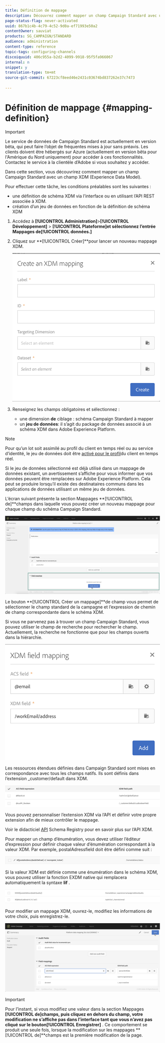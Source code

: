 ```yaml
---
title: Définition de mappage
description: Découvrez comment mapper un champ Campaign Standard avec un champ XDM (Experience Data Model).
page-status-flag: never-activated
uuid: 867b1c4b-4c79-4c52-9d0a-ef71993e50a2
contentOwner: sauviat
products: SG_CAMPAIGN/STANDARD
audience: administration
content-type: reference
topic-tags: configuring-channels
discoiquuid: 406c955a-b2d2-4099-9918-95f5fa966067
internal: n
snippet: y
translation-type: tm+mt
source-git-commit: 67223cf8eed46e2431c03674bd837262e37c7473

---
```



# Définition de mappage {#mapping-definition}

>[!IMPORTANT]
>
>Le service de données de Campaign Standard est actuellement en version bêta, qui peut faire l’objet de fréquentes mises à jour sans préavis. Les clients doivent être hébergés sur Azure (actuellement en version bêta pour l&#39;Amérique du Nord uniquement) pour accéder à ces fonctionnalités. Contactez le service à la clientèle d’Adobe si vous souhaitez y accéder.

Dans cette section, vous découvrirez comment mapper un champ Campaign Standard avec un champ XDM (Experience Data Model).

Pour effectuer cette tâche, les conditions préalables sont les suivantes :

* une définition de schéma XDM via l’interface ou en utilisant l’API REST associée à XDM.
* création d’un jeu de données en fonction de la définition de schéma XDM

1. Accédez à **[!UICONTROL Administration]**>**[!UICONTROL  Développement]** > **[!UICONTROL Plateforme]**et sélectionnez l’entrée Mappages de**[!UICONTROL  données.]**

1. Cliquez sur **[!UICONTROL Créer]**pour lancer un nouveau mappage XDM.

   ![](assets/aep_createmapping.png)

1. Renseignez les champs obligatoires et sélectionnez :

   * une dimension **de** ciblage : schéma Campaign Standard à mapper
   * un **jeu de données**: il s’agit du package de données associé à un schéma XDM dans Adobe Experience Platform.

>[!NOTE]
>
>Pour qu’un lot soit assimilé au profil du client en temps réel ou au service d’identité, le jeu de données doit être [activé pour le profil](https://www.adobe.io/apis/experienceplatform/home/tutorials/alltutorials.html#!api-specification/markdown/narrative/tutorials/data_ingestion_tutorial/data_ingestion_tutorial.md)du client en temps réel.
>
>Si le jeu de données sélectionné est déjà utilisé dans un mappage de données existant, un avertissement s’affiche pour vous informer que vos données peuvent être remplacées sur Adobe Experience Platform. Cela peut se produire lorsqu’il existe des destinataires communs dans les applications de données utilisant un même jeu de données.

L’écran suivant présente la section Mappages **[!UICONTROL de]**champs dans laquelle vous pouvez créer un nouveau mappage pour chaque champ du schéma Campaign Standard.

![](assets/aep_fieldmappings.png)

Le bouton **[!UICONTROL Créer un mappage]**de champ vous permet de sélectionner le champ standard de la campagne et l’expression de chemin de champ correspondante dans le schéma XDM.

Si vous ne parvenez pas à trouver un champ Campaign Standard, vous pouvez utiliser le champ de recherche pour rechercher le champ. Actuellement, la recherche ne fonctionne que pour les champs ouverts dans la hiérarchie.

![](assets/aep_mapfield.png)

Les ressources étendues définies dans Campaign Standard sont mises en correspondance avec tous les champs natifs. Ils sont définis dans l’extension _customer/default dans XDM.

![](assets/aep_fieldscusmapping.png)

Vous pouvez personnaliser l’extension XDM via l’API et définir votre propre extension afin de mieux contrôler le mappage.

Voir le didacticiel [API](https://www.adobe.io/apis/experienceplatform/home/xdm/xdmservices.html#!api-specification/markdown/narrative/tutorials/schema_registry_api_tutorial/schema_registry_api_tutorial.md) Schema Registry pour en savoir plus sur l’API XDM.

Pour mapper un champ d’énumération, vous devez utiliser l’éditeur d’expression pour définir chaque valeur d’énumération correspondant à la valeur XDM. Par exemple, postalAdressfield doit être défini comme suit :

![](assets/aep_enummapping.png)

Si la valeur XDM est définie comme une énumération dans le schéma XDM, vous pouvez utiliser la fonction EXDM native qui remplacera automatiquement la syntaxe **lif** .

![](assets/aep_enummappingexdm.png)

Pour modifier un mappage XDM, ouvrez-le, modifiez les informations de votre choix, puis enregistrez-le.

![](assets/aep_editmapping.png)

>[!IMPORTANT]
>
>Pour l’instant, si vous modifiez une valeur dans la section Mappages **[!UICONTROL de]**champs, puis cliquez en dehors du champ, votre modification ne s’affiche pas dans l’interface tant que vous n’avez pas cliqué sur le bouton**[!UICONTROL  Enregistrer]** . Ce comportement se produit une seule fois, lorsque la modification sur les mappages **[!UICONTROL de]**champs est la première modification de la page.
